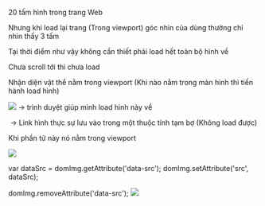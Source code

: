 20 tấm hình trong trang Web


Nhưng khi load lại trang (Trong viewport) góc nhìn của dùng thường chỉ nhìn thấy 3 tấm

Tại thời điểm như vậy không cần thiết phải load hết toàn bộ hình về 

Chưa scroll tới thì chưa load

Nhận diện vật thể nằm trong viewport (Khi nào nằm trong màn hình thì tiến hành load hình)

<img src="http://image.com/cat.png" /> -> trình duyệt giúp mình load hình này về

<img src="" data-src="http://image.com/cat.png" /> 
  -> Link hình thực sự lưu vào trong một thuộc tính tạm bợ (Không load được)

  Khi phần tử này nó nằm trong viewport

  <img src="http://image.com/cat.png" data-src="http://image.com/cat.png" /> 

  var dataSrc = domImg.getAttribute('data-src');
  domImg.setAttribute('src', dataSrc);

  domImg.removeAttribute('data-src');
  <img src="http://image.com/cat.png" /> 